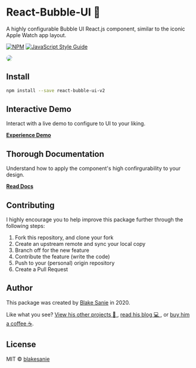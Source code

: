 # React-Bubble-UI 🔮

A highly configurable Bubble UI React.js component, similar to the iconic Apple Watch app layout.

[![NPM](https://img.shields.io/npm/v/react-bubble-ui.svg)](https://www.npmjs.com/package/react-bubble-ui-v2) [![JavaScript Style Guide](https://img.shields.io/badge/code_style-standard-brightgreen.svg)](https://standardjs.com)

<img src="https://raw.githubusercontent.com/blakesanie/React-Bubble-UI/main/example/public/demo.gif" style="border-radius: 30px"/>

## Install

```bash
npm install --save react-bubble-ui-v2
```

## Interactive Demo

Interact with a live demo to configure to UI to your liking.

[**Experience Demo**](https://blakesanie.github.io/React-Bubble-UI/#/demo)

## Thorough Documentation

Understand how to apply the component's high confirgurability to your design.

[**Read Docs**](https://blakesanie.github.io/React-Bubble-UI/#/docs)

## Contributing

I highly encourage you to help improve this package further through the following steps:

1. Fork this repository, and clone your fork
2. Create an upstream remote and sync your local copy
3. Branch off for the new feature
4. Contribute the feature (write the code)
5. Push to your (personal) origin repository
6. Create a Pull Request

## Author

This package was created by [Blake Sanie](https://github.com/blakesanie) in 2020.

Like what you see? [View his other projects 📱 ](https://blakesanie.com/cs), [read his blog 💻 ](https://blakesanie.medium.com), or [buy him a coffee ☕](https://paypal.me/blakesanie?locale.x=en_US).

## License

MIT © [blakesanie](https://github.com/blakesanie)
